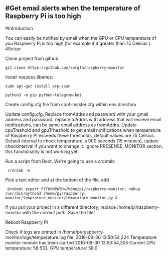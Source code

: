 #Get email alerts when the temperature of Raspberry Pi is too high
---

#Introduction

You can easily be notified by email when the GPU or CPU temperature of you Raspberry Pi is too high (for example if it greater than 75 Celsius ).
#Setup:


Clone project from github

```
git clone https://github.com/sergfa/raspberry-monitor

```

Install requires libaries:

```
sudo apt-get install arp-scan

python3 -m pip python-telegram-bot
```

Create config.cfg file from conf-master.cfg within env directory

Update config.cfg.
Replace fromAddrs and password with your gmail address and password, replace toAddrs with address that will recieve email notifications, can be same email address as fromAddrs.
Update cpuTreshold and gpuTrheshold to get email notifications when temperature of Raspberry PI exceeds these thresholds, default values are 75 Celsius.
Default interval to check temperature is 900 seconds (15 minutes), update checkInterval if you want to change it.
Ignore PRESENSE_MONITOR section, this functionality is not working yet.



Run a script from Boot. We're going to use a crontab:

```
 crontab -e
 ```
 
 Pick a text editor and at the bottom of the file, add
 
```
 @reboot export PYTHONPATH=/home/pi/raspberry-monitor; nohup /usr/bin/python3 /home/pi/raspberry-monitor/temprature_monitor/temprature_monitor.py &
```
If you put your project in a different directory, replace /home/pi/raspberry-monitor with the correct path.
Save the file!
 
Reboot Raspberry PI
 
Check if logs are printed in /home/pi/raspberry-monitor/logs/temperature.log file:
    2016-09-30 13:50:54,224 Temperature monitor module has been started
    2016-09-30 13:50:54,305 Current CPU temperature: 58.533, GPU temperature: 58.0

